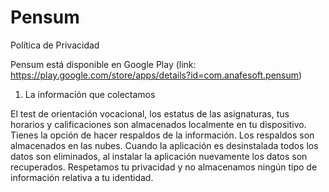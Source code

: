 # Pensum
Política de Privacidad

Pensum está disponible en Google Play (link: https://play.google.com/store/apps/details?id=com.anafesoft.pensum)

1. La información que colectamos

El test de orientación vocacional, los estatus de las asignaturas, tus horarios y calificaciones son almacenados localmente en tu dispositivo. Tienes la opción de hacer respaldos de la información. Los respaldos son almacenados en las nubes. Cuando la aplicación es desinstalada todos los datos son eliminados, al instalar la aplicación nuevamente los datos son recuperados. Respetamos tu privacidad y no almacenamos ningún tipo de información relativa a tu identidad.   
